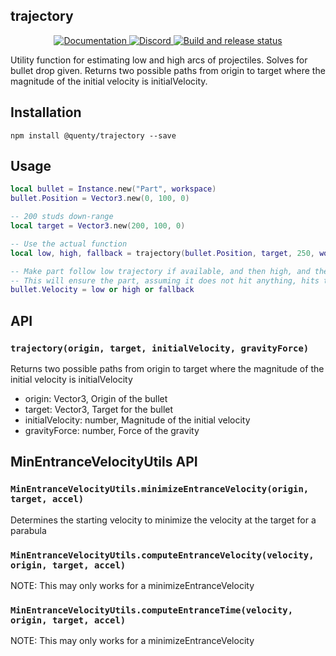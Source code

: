 ## trajectory
<div align="center">
  <a href="http://quenty.github.io/api/">
    <img src="https://img.shields.io/badge/docs-website-green.svg" alt="Documentation" />
  </a>
  <a href="https://discord.gg/mhtGUS8">
    <img src="https://img.shields.io/badge/discord-nevermore-blue.svg" alt="Discord" />
  </a>
  <a href="https://github.com/Quenty/NevermoreEngine/actions">
    <img src="https://github.com/Quenty/NevermoreEngine/actions/workflows/build.yml/badge.svg" alt="Build and release status" />
  </a>
</div>

Utility function for estimating low and high arcs of projectiles. Solves for bullet drop given. Returns two possible paths from origin to target where the magnitude of the initial velocity is initialVelocity.

## Installation
```
npm install @quenty/trajectory --save
```

## Usage
```lua
local bullet = Instance.new("Part", workspace)
bullet.Position = Vector3.new(0, 100, 0)

-- 200 studs down-range
local target = Vector3.new(200, 100, 0)

-- Use the actual function
local low, high, fallback = trajectory(bullet.Position, target, 250, workspace.Gravity)

-- Make part follow low trajectory if available, and then high, and then the fallback.
-- This will ensure the part, assuming it does not hit anything, hits the targetted position
bullet.Velocity = low or high or fallback
```

## API

### `trajectory(origin, target, initialVelocity, gravityForce)`
Returns two possible paths from origin to target where the magnitude of the initial velocity is initialVelocity

- origin: Vector3, Origin of the bullet
- target: Vector3, Target for the bullet
- initialVelocity: number, Magnitude of the initial velocity
- gravityForce: number, Force of the gravity

## MinEntranceVelocityUtils API

### `MinEntranceVelocityUtils.minimizeEntranceVelocity(origin, target, accel)`
Determines the starting velocity to minimize the velocity at the target for a parabula

### `MinEntranceVelocityUtils.computeEntranceVelocity(velocity, origin, target, accel)`
NOTE: This may only works for a minimizeEntranceVelocity

### `MinEntranceVelocityUtils.computeEntranceTime(velocity, origin, target, accel)`
NOTE: This may only works for a minimizeEntranceVelocity

